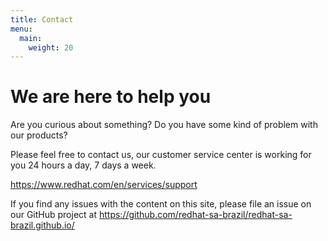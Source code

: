 ```yaml
---
title: Contact
menu:
  main:
    weight: 20
---
```


# We are here to help you

Are you curious about something? Do you have some kind of problem with our
products?

Please feel free to contact us, our customer service center is working for you
24 hours a day, 7 days a week.

https://www.redhat.com/en/services/support

If you find any issues with the content on this site, please file an issue on
our GitHub project at https://github.com/redhat-sa-brazil/redhat-sa-brazil.github.io/
